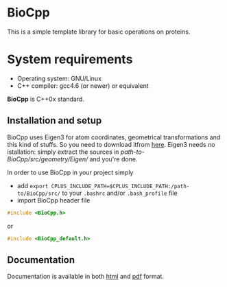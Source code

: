 # BioCpp #

This is a simple template library for basic operations on proteins. 

# System requirements #

+ Operating system: GNU/Linux
+ C++ compiler: gcc4.6 (or newer) or equivalent

**BioCpp** is C++0x standard.

## Installation and setup ##

BioCpp uses Eigen3 for atom coordinates, geometrical transformations and this 
kind of stuffs. So you need to download itfrom [here](http://eigen.tuxfamily.org/). 
Eigen3 needs no istallation: simply extract the sources in 
*path-to-BioCpp/src/geometry/Eigen/* and you're done.  

In order to use BioCpp in your project simply

+ add `export CPLUS_INCLUDE_PATH=$CPLUS_INCLUDE_PATH:/path-to/BioCpp/src/` 
to your `.bashrc` and/or `.bash_profile` file
+ import BioCpp header file

```c++
#include <BioCpp.h>
```
or
```c++
#include <BioCpp_default.h>
```

## Documentation ##

Documentation is available in both [html](http://biocpp.zimlotech.com/html/) and 
[pdf](http://biocpp.zimlotech.com/pdf/refman.pdf) format.

